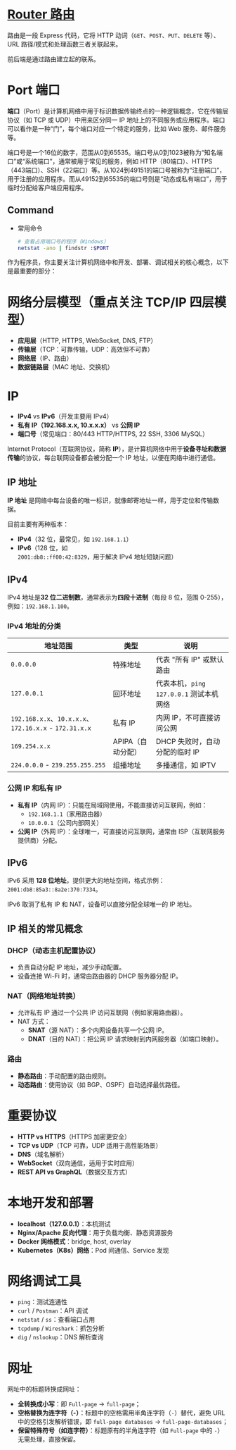 # [Router 路由](https://developer.mozilla.org/zh-CN/docs/Learn/Server-side/Express_Nodejs/routes)

路由是一段 Express 代码，它将 HTTP 动词（`GET`、`POST`、`PUT`、`DELETE` 等）、URL 路径/模式和处理函数三者关联起来。

前后端是通过路由建立起的联系。

# Port 端口

**端口**（Port）是计算机网络中用于标识数据传输终点的一种逻辑概念，它在传输层协议（如 TCP 或 UDP）中用来区分同一 IP 地址上的不同服务或应用程序。端口可以看作是一种“门”，每个端口对应一个特定的服务，比如 Web 服务、邮件服务等。

端口号是一个16位的数字，范围从0到65535。端口号从0到1023被称为“知名端口”或“系统端口”，通常被用于常见的服务，例如 HTTP（80端口）、HTTPS（443端口）、SSH（22端口）等。从1024到49151的端口号被称为“注册端口”，用于注册的应用程序。而从49152到65535的端口号则是“动态或私有端口”，用于临时分配给客户端应用程序。

## Command

- 常用命令

    ```bash
    # 查看占用端口号的程序（Windows）
    netstat -ano | findstr :$PORT
    ```

作为程序员，你主要关注计算机网络中和开发、部署、调试相关的核心概念，以下是最重要的部分：

# 网络分层模型（重点关注 TCP/IP 四层模型）

- **应用层**（HTTP, HTTPS, WebSocket, DNS, FTP）
- **传输层**（TCP：可靠传输，UDP：高效但不可靠）
- **网络层**（IP、路由）
- **数据链路层**（MAC 地址、交换机）

# IP

- **IPv4** vs **IPv6**（开发主要用 IPv4）
- **私有 IP（192.168.x.x, 10.x.x.x）** vs **公网 IP**
- **端口号**（常见端口：80/443 HTTP/HTTPS, 22 SSH, 3306 MySQL）

Internet Protocol（互联网协议，简称 **IP**），是计算机网络中用于**设备寻址和数据传输**的协议，每台联网设备都会被分配一个 IP 地址，以便在网络中进行通信。

## IP 地址

**IP 地址** 是网络中每台设备的唯一标识，就像邮寄地址一样，用于定位和传输数据。

目前主要有两种版本：

- **IPv4**（32 位，最常见，如 `192.168.1.1`）
- **IPv6**（128 位，如 `2001:db8::ff00:42:8329`，用于解决 IPv4 地址短缺问题）

## IPv4

IPv4 地址是**32 位二进制数**，通常表示为**四段十进制**（每段 8 位，范围 0-255），例如：`192.168.1.100`。

### IPv4 地址的分类

| 地址范围                                               | 类型              | 说明                                    |
| ------------------------------------------------------ | ----------------- | --------------------------------------- |
| `0.0.0.0`                                              | 特殊地址          | 代表 "所有 IP" 或默认路由               |
| `127.0.0.1`                                            | 回环地址          | 代表本机，`ping 127.0.0.1` 测试本机网络 |
| `192.168.x.x`、`10.x.x.x`、`172.16.x.x` - `172.31.x.x` | 私有 IP           | 内网 IP，不可直接访问公网               |
| `169.254.x.x`                                          | APIPA（自动分配） | DHCP 失败时，自动分配的临时 IP          |
| `224.0.0.0` - `239.255.255.255`                        | 组播地址          | 多播通信，如 IPTV                       |

### 公网 IP 和私有 IP

- **私有 IP**（内网 IP）：只能在局域网使用，不能直接访问互联网，例如：
    - `192.168.1.1`（家用路由器）
    - `10.0.0.1`（公司内部网关）
- **公网 IP**（外网 IP）：全球唯一，可直接访问互联网，通常由 ISP（互联网服务提供商）分配。

## IPv6

IPv6 采用 **128 位地址**，提供更大的地址空间，格式示例：`2001:db8:85a3::8a2e:370:7334`。

IPv6 取消了私有 IP 和 NAT，设备可以直接分配全球唯一的 IP 地址。

##  IP 相关的常见概念

### DHCP（动态主机配置协议）

- 负责自动分配 IP 地址，减少手动配置。
- 设备连接 Wi-Fi 时，通常由路由器的 DHCP 服务器分配 IP。

### NAT（网络地址转换）

- 允许私有 IP 通过一个公共 IP 访问互联网（例如家用路由器）。
- NAT 方式：
    - **SNAT**（源 NAT）：多个内网设备共享一个公网 IP。
    - **DNAT**（目的 NAT）：把公网 IP 请求映射到内网服务器（如端口映射）。

### 路由

- **静态路由**：手动配置的路由规则。
- **动态路由**：使用协议（如 BGP、OSPF）自动选择最优路径。

# 重要协议

- **HTTP vs HTTPS**（HTTPS 加密更安全）
- **TCP vs UDP**（TCP 可靠，UDP 适用于高性能场景）
- **DNS**（域名解析）
- **WebSocket**（双向通信，适用于实时应用）
- **REST API vs GraphQL**（数据交互方式）

# 本地开发和部署

- **localhost（127.0.0.1）**：本机测试
- **Nginx/Apache 反向代理**：用于负载均衡、静态资源服务
- **Docker 网络模式**：bridge, host, overlay
- **Kubernetes（K8s）网络**：Pod 间通信、Service 发现

# 网络调试工具

- `ping`：测试连通性
- `curl` / `Postman`：API 调试
- `netstat` / `ss`：查看端口占用
- `tcpdump` / `Wireshark`：抓包分析
- `dig` / `nslookup`：DNS 解析查询

# 网址

网址中的标题转换成网址：

- **全转换成小写**：即 `Full-page` → `full-page`；
- **空格替换为连字符（-）**：标题中的空格需用半角连字符（`-`）替代，避免 URL 中的空格引发解析错误，即 `full-page databases` → `full-page-databases`；
- **保留特殊符号（如连字符）**：标题原有的半角连字符（如 `Full-page` 中的 `-`）无需处理，直接保留。